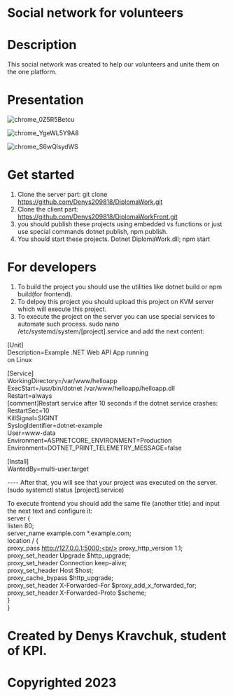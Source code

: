 # Social network for volunteers

# Description
This social network was created to help our volunteers and unite them on the one platform.

# Presentation
![chrome_0Z5R5Betcu](https://github.com/Denys-Kravchuk982910/op-kp23-Kravchuk/assets/114987963/0ab54bd1-dc09-4d57-9382-fa366ee5343d)

![chrome_YgeWL5Y9A8](https://github.com/Denys-Kravchuk982910/op-kp23-Kravchuk/assets/114987963/1cb11d40-19f3-4a67-ae20-080e5ff75ab8)

![chrome_S6wQlsydWS](https://github.com/Denys-Kravchuk982910/op-kp23-Kravchuk/assets/114987963/71e1498a-9125-4cf3-9567-be2b8a36ce07)



# Get started
1. Clone the server part: git clone https://github.com/Denys209818/DiplomaWork.git
2. Clone the client part: https://github.com/Denys209818/DiplomaWorkFront.git
3. you should publish these projects using embedded vs functions or just use special commands dotnet publish, npm publish.
4. You should start these projects. Dotnet DiplomaWork.dll; npm start


# For developers
1. To build the project you should use the utilities like dotnet build or npm build(for frontend).
2. To delpoy this project you should upload this project on KVM server which will execute this project.
3. To execute the project on the server you can use special services to automate such process. sudo nano /etc/systemd/system/[project].service and add the next content: <br/>


[Unit] <br/>
Description=Example .NET Web API App running <br/>on Linux<br/>

[Service]<br/>
WorkingDirectory=/var/www/helloapp<br/>
ExecStart=/usr/bin/dotnet /var/www/helloapp/helloapp.dll <br/>
Restart=always<br/>
[comment]Restart service after 10 seconds if the dotnet service crashes:<br/>
RestartSec=10<br/>
KillSignal=SIGINT<br/>
SyslogIdentifier=dotnet-example<br/>
User=www-data<br/>
Environment=ASPNETCORE_ENVIRONMENT=Production<br/>
Environment=DOTNET_PRINT_TELEMETRY_MESSAGE=false<br/>

[Install]<br/>
WantedBy=multi-user.target<br/>


---- After that, you will see that your project was executed on the server.
(sudo systemctl status [project].service)<br/>


To execute frontend you should add the same file (another title) and input the next text and configure it:<br/>
server {<br/>
    listen        80;<br/>
    server_name   example.com *.example.com;<br/>
    location / {<br/>
        proxy_pass         http://127.0.0.1:5000;<br/>
        proxy_http_version 1.1;<br/>
        proxy_set_header   Upgrade $http_upgrade;<br/>
        proxy_set_header   Connection keep-alive;<br/>
        proxy_set_header   Host $host;<br/>
        proxy_cache_bypass $http_upgrade;<br/>
        proxy_set_header   X-Forwarded-For $proxy_add_x_forwarded_for;<br/>
        proxy_set_header   X-Forwarded-Proto $scheme;<br/>
    }<br/>
}<br/>




 

 # Created by Denys Kravchuk, student of KPI.
 # Copyrighted 2023